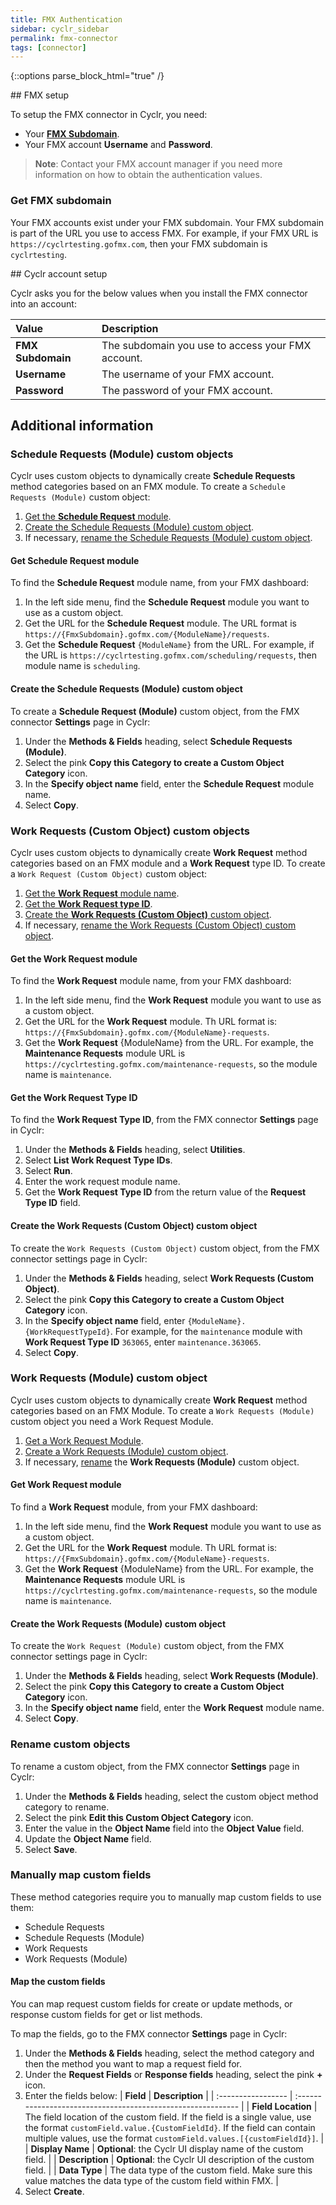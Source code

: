 ```yaml
---
title: FMX Authentication
sidebar: cyclr_sidebar
permalink: fmx-connector
tags: [connector]
---
```

{::options parse_block_html="true" /}
<section class="card">
## FMX setup

To setup the FMX connector in Cyclr, you need:

*  Your [**FMX Subdomain**](#get-fmx-subdomain).
*  Your FMX account **Username** and **Password**.

> **Note**: Contact your FMX account manager if you need more information on how to obtain the authentication values.

<a name="get-fmx-subdomain"></a>

### Get FMX subdomain

Your FMX accounts exist under your FMX subdomain. Your FMX subdomain is part of the URL you use to access FMX. For example, if your FMX URL is `https://cyclrtesting.gofmx.com`, then your FMX subdomain is `cyclrtesting`.


</section>
<section class="card">
## Cyclr account setup

Cyclr asks you for the below values when you install the FMX connector into an account:

| Value             | Description                                    |
| :---------------- | :--------------------------------------------- |
| **FMX Subdomain** | The subdomain you use to access your FMX account. |
| **Username**      | The username of your FMX account.              |
| **Password**      | The password of your FMX account.              |


</section>
<section class="card">

## Additional information

### Schedule Requests (Module) custom objects

Cyclr uses custom objects to dynamically create **Schedule Requests** method categories based on an FMX module. To create a `Schedule Requests (Module)` custom object:

1. [Get the **Schedule Request** module](#get-schedule-request-module).
2. [Create the Schedule Requests (Module) custom object](#create-schedule-requests-module-custom-object).
3. If necessary, [rename the Schedule Requests (Module) custom object](#rename-custom-object).

<a name="get-schedule-request-module"></a>

#### Get Schedule Request module

To find the **Schedule Request** module name, from your FMX dashboard:

1. In the left side menu, find the **Schedule Request** module you want to use as a custom object.
2. Get the URL for the **Schedule Request** module. The URL format is `https://{FmxSubdomain}.gofmx.com/{ModuleName}/requests`.
3. Get the **Schedule Request** `{ModuleName}` from the URL. For example, if the URL is `https://cyclrtesting.gofmx.com/scheduling/requests`, then module name is `scheduling`.

<a name="create-schedule-requests-module-custom-object"></a>

#### Create the Schedule Requests (Module) custom object

To create a **Schedule Request (Module)** custom object, from the FMX connector **Settings** page in Cyclr:

1. Under the **Methods & Fields** heading, select **Schedule Requests (Module)**.
2. Select the pink **Copy this Category to create a Custom Object Category** icon.
3. In the **Specify object name** field, enter the **Schedule Request** module name.
4. Select **Copy**.

### Work Requests (Custom Object) custom objects

Cyclr uses custom objects to dynamically create **Work Request** method categories based on an FMX module and a **Work Request** type ID. To create a `Work Request (Custom Object)` custom object:

1. [Get the **Work Request** module name](#get-work-request-module-custom-object).
2. [Get the **Work Request type ID**](#get-work-request-type-id-custom-object).
3. [Create the **Work Requests (Custom Object)** custom object](#create-work-requests-custom-object-custom-object).
4. If necessary, [rename the Work Requests (Custom Object) custom object](#rename-custom-object).

<a name="get-work-request-module-custom-object"></a>

#### Get the Work Request module

To find the **Work Request** module name, from your FMX dashboard:

1. In the left side menu, find the **Work Request** module you want to use as a custom object.
2. Get the URL for the **Work Request** module. Th URL format is: `https://{FmxSubdomain}.gofmx.com/{ModuleName}-requests`.
3. Get the **Work Request** {ModuleName} from the URL. For example, the **Maintenance Requests** module URL is `https://cyclrtesting.gofmx.com/maintenance-requests`, so the module name is `maintenance`.

<a name="get-work-request-type-id-custom-object"></a>

#### Get the Work Request Type ID

To find the **Work Request Type ID**, from the FMX connector **Settings** page in Cyclr:

1. Under the **Methods & Fields** heading, select **Utilities**.
2. Select **List Work Request Type IDs**.
3. Select **Run**.
4. Enter the work request module name.
5. Get the **Work Request Type ID** from the return value of the **Request Type ID** field.

<a name="create-work-requests-custom-object-custom-object"></a>

#### Create the Work Requests (Custom Object) custom object

To create the `Work Requests (Custom Object)` custom object, from the FMX connector settings page in Cyclr:

1. Under the **Methods & Fields** heading, select **Work Requests (Custom Object)**.
2. Select the pink **Copy this Category to create a Custom Object Category** icon.
3. In the **Specify object name** field, enter `{ModuleName}.{WorkRequestTypeId}`. For example, for the `maintenance` module with **Work Request Type ID** `363065`, enter `maintenance.363065`.
4. Select **Copy**.

### Work Requests (Module) custom object

Cyclr uses custom objects to dynamically create **Work Request** method categories based on an FMX Module. To create a `Work Requests (Module)` custom object you need a Work Request Module.

1. [Get a Work Request Module](#get-work-request-module-module).
2. [Create a Work Requests (Module) custom object](#create-work-requests-module-custom-object).
3. If necessary, [rename](#rename-custom-object) the **Work Requests (Module)** custom object.

<a name="get-work-request-module-module"></a>

#### Get Work Request module

To find a **Work Request** module, from your FMX dashboard:

1. In the left side menu, find the **Work Request** module you want to use as a custom object.
2. Get the URL for the **Work Request** module. Th URL format is: `https://{FmxSubdomain}.gofmx.com/{ModuleName}-requests`.
3. Get the **Work Request** {ModuleName} from the URL. For example, the **Maintenance Requests** module URL is `https://cyclrtesting.gofmx.com/maintenance-requests`, so the module name is `maintenance`.

<a name="create-work-requests-module-custom-object"></a>

#### Create the Work Requests (Module) custom object

To create the `Work Request (Module)` custom object, from the FMX connector settings page in Cyclr:

1. Under the **Methods & Fields** heading, select **Work Requests (Module)**.
2. Select the pink **Copy this Category to create a Custom Object Category** icon.
3. In the **Specify object name** field, enter the **Work Request** module name.
4. Select **Copy**.

<a name="rename-custom-object"></a>

### Rename custom objects

To rename a custom object, from the FMX connector **Settings** page in Cyclr:

1. Under the **Methods & Fields** heading, select the custom object method category to rename.
2. Select the pink **Edit this Custom Object Category** icon.
3. Enter the value in the **Object Name** field into the **Object Value** field.
4. Update the **Object Name** field.
5. Select **Save**.

### Manually map custom fields

These method categories require you to manually map custom fields to use them:

*  Schedule Requests
*  Schedule Requests (Module)
*  Work Requests
*  Work Requests (Module)

#### Map the custom fields

You can map request custom fields for create or update methods, or response custom fields for get or list methods.

To map the fields, go to the FMX connector **Settings** page in Cyclr:

1. Under the **Methods & Fields** heading, select the method category and then the method you want to map a request field for.
2. Under the **Request Fields** or **Response fields** heading, select the pink **+** icon.
3. Enter the fields below:
   | **Field**              | **Description**                                                  |
   | :----------------- | :----------------------------------------------------------- |
   | **Field Location** | The field location of the custom field. If the field is a single value, use the format `customField.value.{CustomFieldId}`. If the field can contain multiple values, use the format `customField.values.[{customFieldId}]`. |
   | **Display Name**   | **Optional**: the Cyclr UI display name of the custom field.     |
   | **Description**    | **Optional**: the Cyclr UI description of the custom field.     |
   | **Data Type**      | The data type of the custom field. Make sure this value matches the data type of the custom field within FMX. |
4. Select **Create**. 

</section>
